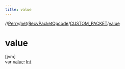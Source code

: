 ```yaml
---
title: value
---
```

//[Perry](../../../../index.html)/[net](../../index.html)/[RecvPacketOpcode](../index.html)/[CUSTOM_PACKET](index.html)/[value](value.html)



# value



[jvm]\
var [value](value.html): [Int](https://kotlinlang.org/api/latest/jvm/stdlib/kotlin/-int/index.html)




